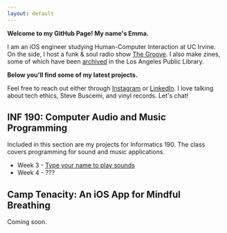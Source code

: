 ```yaml
---
layout: default
---
```


**Welcome to my GitHub Page! My name's Emma.**

I am an iOS engineer studying Human-Computer Interaction at UC Irvine. On the side, I host a funk & soul radio show [The Groove](https://kuci.org/wp/shows/the-groove/). I also make zines, some of which have been [archived](https://ls2pac.lapl.org/?section=resource&resourceid=1851847881) in the Los Angeles Public Library. 

**Below you'll find some of my latest projects.**

Feel free to reach out either through [Instagram](https://www.instagram.com/hapa.girl/) or [LinkedIn](https://www.linkedin.com/in/emma6pv/). I love talking about tech ethics, Steve Buscemi, and vinyl records. Let's chat!


## INF 190: Computer Audio and Music Programming

Included in this section are my projects for Informatics 190. The class covers programming for sound and music applications.

* Week 3 - [Type your name to play sounds](https://emma6pv.github.io/ComputerMusic/week3/myName.html)
* Week 4 - ???

## Camp Tenacity: An iOS App for Mindful Breathing

Coming soon. 
